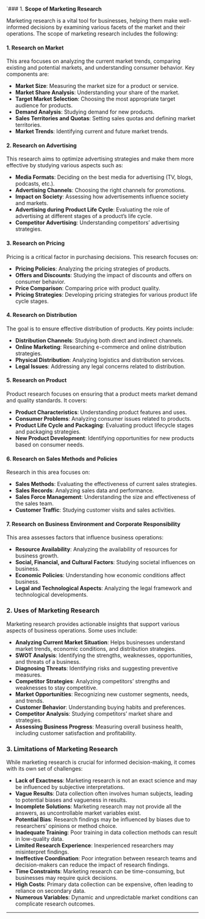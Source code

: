 `### 1. **Scope of Marketing Research**

Marketing research is a vital tool for businesses, helping them make well-informed decisions by examining various facets of the market and their operations. The scope of marketing research includes the following:

#### **1. Research on Market**

This area focuses on analyzing the current market trends, comparing existing and potential markets, and understanding consumer behavior. Key components are:

* **Market Size**: Measuring the market size for a product or service.
* **Market Share Analysis**: Understanding your share of the market.
* **Target Market Selection**: Choosing the most appropriate target audience for products.
* **Demand Analysis**: Studying demand for new products.
* **Sales Territories and Quotas**: Setting sales quotas and defining market territories.
* **Market Trends**: Identifying current and future market trends.

#### **2. Research on Advertising**

This research aims to optimize advertising strategies and make them more effective by studying various aspects such as:

* **Media Formats**: Deciding on the best media for advertising (TV, blogs, podcasts, etc.).
* **Advertising Channels**: Choosing the right channels for promotions.
* **Impact on Society**: Assessing how advertisements influence society and markets.
* **Advertising during Product Life Cycle**: Evaluating the role of advertising at different stages of a product’s life cycle.
* **Competitor Advertising**: Understanding competitors’ advertising strategies.

#### **3. Research on Pricing**

Pricing is a critical factor in purchasing decisions. This research focuses on:

* **Pricing Policies**: Analyzing the pricing strategies of products.
* **Offers and Discounts**: Studying the impact of discounts and offers on consumer behavior.
* **Price Comparison**: Comparing price with product quality.
* **Pricing Strategies**: Developing pricing strategies for various product life cycle stages.

#### **4. Research on Distribution**

The goal is to ensure effective distribution of products. Key points include:

* **Distribution Channels**: Studying both direct and indirect channels.
* **Online Marketing**: Researching e-commerce and online distribution strategies.
* **Physical Distribution**: Analyzing logistics and distribution services.
* **Legal Issues**: Addressing any legal concerns related to distribution.

#### **5. Research on Product**

Product research focuses on ensuring that a product meets market demand and quality standards. It covers:

* **Product Characteristics**: Understanding product features and uses.
* **Consumer Problems**: Analyzing consumer issues related to products.
* **Product Life Cycle and Packaging**: Evaluating product lifecycle stages and packaging strategies.
* **New Product Development**: Identifying opportunities for new products based on consumer needs.

#### **6. Research on Sales Methods and Policies**

Research in this area focuses on:

* **Sales Methods**: Evaluating the effectiveness of current sales strategies.
* **Sales Records**: Analyzing sales data and performance.
* **Sales Force Management**: Understanding the size and effectiveness of the sales team.
* **Customer Traffic**: Studying customer visits and sales activities.

#### **7. Research on Business Environment and Corporate Responsibility**

This area assesses factors that influence business operations:

* **Resource Availability**: Analyzing the availability of resources for business growth.
* **Social, Financial, and Cultural Factors**: Studying societal influences on business.
* **Economic Policies**: Understanding how economic conditions affect business.
* **Legal and Technological Aspects**: Analyzing the legal framework and technological developments.

### 2. **Uses of Marketing Research**

Marketing research provides actionable insights that support various aspects of business operations. Some uses include:

* **Analyzing Current Market Situation**: Helps businesses understand market trends, economic conditions, and distribution strategies.
* **SWOT Analysis**: Identifying the strengths, weaknesses, opportunities, and threats of a business.
* **Diagnosing Threats**: Identifying risks and suggesting preventive measures.
* **Competitor Strategies**: Analyzing competitors’ strengths and weaknesses to stay competitive.
* **Market Opportunities**: Recognizing new customer segments, needs, and trends.
* **Customer Behavior**: Understanding buying habits and preferences.
* **Competitor Analysis**: Studying competitors’ market share and strategies.
* **Assessing Business Progress**: Measuring overall business health, including customer satisfaction and profitability.

### 3. **Limitations of Marketing Research**

While marketing research is crucial for informed decision-making, it comes with its own set of challenges:

* **Lack of Exactness**: Marketing research is not an exact science and may be influenced by subjective interpretations.
* **Vague Results**: Data collection often involves human subjects, leading to potential biases and vagueness in results.
* **Incomplete Solutions**: Marketing research may not provide all the answers, as uncontrollable market variables exist.
* **Potential Bias**: Research findings may be influenced by biases due to researchers’ opinions or method choice.
* **Inadequate Training**: Poor training in data collection methods can result in low-quality data.
* **Limited Research Experience**: Inexperienced researchers may misinterpret findings.
* **Ineffective Coordination**: Poor integration between research teams and decision-makers can reduce the impact of research findings.
* **Time Constraints**: Marketing research can be time-consuming, but businesses may require quick decisions.
* **High Costs**: Primary data collection can be expensive, often leading to reliance on secondary data.
* **Numerous Variables**: Dynamic and unpredictable market conditions can complicate research outcomes.

---
